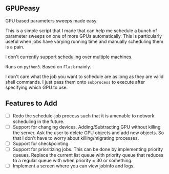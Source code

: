 ## GPUPeasy

GPU based parameters sweeps made easy.

This is a simple script that I made that can help me schedule a bunch of
parameter sweeps on one of more GPUs automatically. This is particularly useful
when jobs have varying running time and manually scheduling them is a pain.

I don't currently support scheduling over multiple machines.

Runs on `python3`. Based on `Flask` mainly.

I don't care what the job you want to schedule are as long as they are valid
shell commands. I just pass them onto `subprocess` to execute after specifying
which GPU to use.

## Features to Add
- [ ] Redo the schedule-job process such that it is amenable to network
  scheduling in the future.
- [ ] Support for changing devices. Adding/Subtracting GPU without killing the
  server. Ask the user to delete GPU objects and add new objects. So that I
  don't have to worry about killing/migrating processes.
- [ ] Support for checkpointing.
- [ ] Support for prioritizing jobs. This can be done by implementing priority
  queues. Replace the current list queue with priority queue that reduces to a
  regular queue with when priority = 30 or something.
- [ ] Implement a screen where you can view jobinfo and logs.
